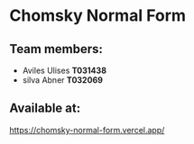 # Chomsky Normal Form

## Team members:

- Aviles Ulises **T031438**
- silva Abner **T032069**

## Available at:

https://chomsky-normal-form.vercel.app/
